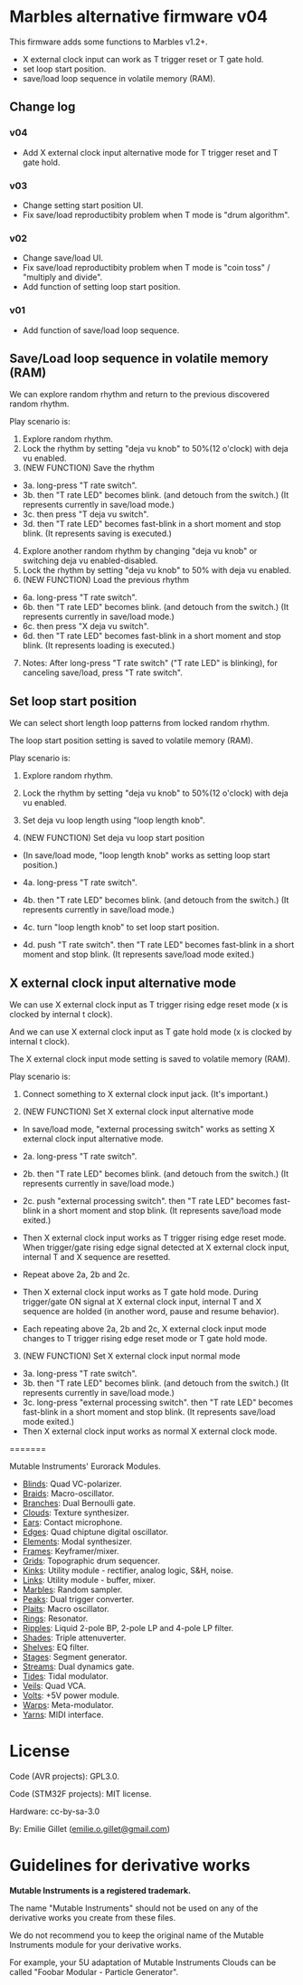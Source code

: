 # Marbles alternative firmware v04

This firmware adds some functions to Marbles v1.2+.

- X external clock input can work as T trigger reset or T gate hold.
- set loop start position.
- save/load loop sequence in volatile memory (RAM).

## Change log

### v04

- Add X external clock input alternative mode for T trigger reset and T gate hold.

### v03

- Change setting start position UI.
- Fix save/load reproductibity problem when T mode is "drum algorithm".

### v02

- Change save/load UI.
- Fix save/load reproductibity problem when T mode is "coin toss" / "multiply and divide".
- Add function of setting loop start position.

### v01

- Add function of save/load loop sequence.

## Save/Load loop sequence in volatile memory (RAM)

We can explore random rhythm and return to the previous discovered  random rhythm.

Play scenario is:

1. Explore random rhythm.
2. Lock the rhythm by setting "deja vu knob" to 50%(12 o'clock) with deja vu enabled.
3. (NEW FUNCTION) Save the rhythm
  - 3a. long-press "T rate switch".
  - 3b. then "T rate LED" becomes blink. (and detouch from the switch.) (It represents currently in save/load mode.)
  - 3c. then press "T deja vu switch".
  - 3d. then "T rate LED" becomes fast-blink in a short moment and stop blink. (It represents saving is executed.)
4. Explore another random rhythm by changing "deja vu knob" or switching deja vu enabled-disabled.
5. Lock the rhythm by setting "deja vu knob" to 50% with deja vu enabled.
6. (NEW FUNCTION) Load the previous rhythm
  - 6a. long-press "T rate switch".
  - 6b. then "T rate LED" becomes blink. (and detouch from the switch.) (It represents currently in save/load mode.)
  - 6c. then press "X deja vu switch".
  - 6d. then "T rate LED" becomes fast-blink in a short moment and stop blink. (It represents loading is executed.)

7. Notes: After long-press "T rate switch" ("T rate LED" is blinking), for canceling save/load, press "T rate switch".

## Set loop start position

We can select short length loop patterns from locked random rhythm.

The loop start position setting is saved to volatile memory (RAM).

Play scenario is:

1. Explore random rhythm.
2. Lock the rhythm by setting "deja vu knob" to 50%(12 o'clock) with deja vu enabled.
3. Set deja vu loop length using "loop length knob".

4. (NEW FUNCTION) Set deja vu loop start position

  - (In save/load mode, "loop length knob" works as setting loop start position.)

  - 4a. long-press "T rate switch".
  - 4b. then "T rate LED" becomes blink. (and detouch from the switch.) (It represents currently in save/load mode.)
  - 4c. turn "loop length knob" to set loop start position.
  - 4d. push "T rate switch". then "T rate LED" becomes fast-blink in a short moment and stop blink. (It represents save/load mode exited.)

## X external clock input alternative mode

We can use X external clock input as T trigger rising edge reset mode (x is clocked by internal t clock).

And we can use X external clock input as T gate hold mode (x is clocked by internal t clock).

The X external clock input mode setting is saved to volatile memory (RAM).

Play scenario is:

1. Connect something to X external clock input jack. (It's important.)

2. (NEW FUNCTION) Set X external clock input alternative mode

  - In save/load mode, "external processing switch" works as setting X external clock input alternative mode.

  - 2a. long-press "T rate switch".
  - 2b. then "T rate LED" becomes blink. (and detouch from the switch.) (It represents currently in save/load mode.)
  - 2c. push "external processing switch". then "T rate LED" becomes fast-blink in a short moment and stop blink. (It represents save/load mode exited.)
  - Then X external clock input works as T trigger rising edge reset mode. When trigger/gate rising edge signal detected at X external clock input, internal T and X sequence are resetted.

  - Repeat above 2a, 2b and 2c.
  - Then X external clock input works as T gate hold mode. During trigger/gate ON signal at X external clock input, internal T and X sequence are holded (in another word, pause and resume behavior).

  - Each repeating above 2a, 2b and 2c, X external clock input mode changes to T trigger rising edge reset mode or T gate hold mode.

3. (NEW FUNCTION) Set X external clock input normal mode

  - 3a. long-press "T rate switch".
  - 3b. then "T rate LED" becomes blink. (and detouch from the switch.) (It represents currently in save/load mode.)
  - 3c. long-press "external processing switch". then "T rate LED" becomes fast-blink in a short moment and stop blink. (It represents save/load mode exited.)
  - Then X external clock input works as normal X external clock mode.

=======

Mutable Instruments' Eurorack Modules.

* [Blinds](http://mutable-instruments.net/modules/blinds): Quad VC-polarizer.
* [Braids](http://mutable-instruments.net/modules/braids): Macro-oscillator.
* [Branches](http://mutable-instruments.net/modules/branches): Dual Bernoulli gate.
* [Clouds](http://mutable-instruments.net/modules/clouds): Texture synthesizer.
* [Ears](http://mutable-instruments.net/modules/ears): Contact microphone.
* [Edges](http://mutable-instruments.net/modules/edges): Quad chiptune digital oscillator.
* [Elements](http://mutable-instruments.net/modules/elements): Modal synthesizer.
* [Frames](http://mutable-instruments.net/modules/frames): Keyframer/mixer.
* [Grids](http://mutable-instruments.net/modules/grids): Topographic drum sequencer.
* [Kinks](http://mutable-instruments.net/modules/kinks): Utility module - rectifier, analog logic, S&H, noise.
* [Links](http://mutable-instruments.net/modules/links): Utility module - buffer, mixer.
* [Marbles](http://mutable-instruments.net/modules/marbles): Random sampler.
* [Peaks](http://mutable-instruments.net/modules/peaks): Dual trigger converter.
* [Plaits](http://mutable-instruments.net/modules/plaits): Macro oscillator.
* [Rings](http://mutable-instruments.net/modules/rings): Resonator.
* [Ripples](http://mutable-instruments.net/modules/ripples): Liquid 2-pole BP, 2-pole LP and 4-pole LP filter.
* [Shades](http://mutable-instruments.net/modules/shades): Triple attenuverter.
* [Shelves](http://mutable-instruments.net/modules/shelves): EQ filter.
* [Stages](http://mutable-instruments.net/modules/stages): Segment generator.
* [Streams](http://mutable-instruments.net/modules/streams): Dual dynamics gate.
* [Tides](http://mutable-instruments.net/modules/tides): Tidal modulator.
* [Veils](http://mutable-instruments.net/modules/veils): Quad VCA.
* [Volts](http://mutable-instruments.net/modules/volts): +5V power module.
* [Warps](http://mutable-instruments.net/modules/warps): Meta-modulator.
* [Yarns](http://mutable-instruments.net/modules/yarns): MIDI interface.

License
=======

Code (AVR projects): GPL3.0.

Code (STM32F projects): MIT license.

Hardware: cc-by-sa-3.0

By: Emilie Gillet (emilie.o.gillet@gmail.com)

Guidelines for derivative works
===============================

**Mutable Instruments is a registered trademark.**

The name "Mutable Instruments" should not be used on any of the derivative works you create from these files.

We do not recommend you to keep the original name of the Mutable Instruments module for your derivative works.

For example, your 5U adaptation of Mutable Instruments Clouds can be called "Foobar Modular - Particle Generator".
